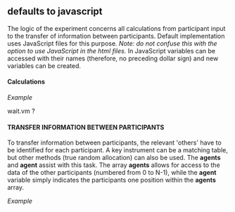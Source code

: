 ## defaults to javascript ##
The logic of the experiment concerns all calculations from participant input to the transfer of information between participants. Default implementation uses JavaScript files for this purpose. _Note: do not confuse this with the option to use JavaScript in the html files._
In JavaScript variables can be accessed with their names (therefore, no preceding dollar sign) and new variables can be created.

#### Calculations ####
_Example_

wait.vm  ?

#### TRANSFER INFORMATION BETWEEN PARTICIPANTS ####
To transfer information between participants, the relevant 'others' have to be identified for each participant. A key instrument can be a matching table, but other methods (true random allocation) can also be used. The **agents** and **agent** assist with this task. The array **agents** allows for access to the data of the other participants (numbered from 0 to N-1), while the **agent** variable simply indicates the participants one position within the **agents** array.

_Example_